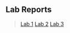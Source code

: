 ## **Lab Reports**
> [Lab 1](https://katrinab2727.github.io/cse15l-lab-reports/lab1)
> [Lab 2](https://katrinab2727.github.io/cse15l-lab-reports/lab2)
> [Lab 3](https://katrinab2727.github.io/cse15l-lab-reports/lab3)
